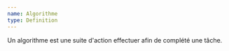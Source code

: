 ```yaml
---
name: Algorithme
type: Definition
---
```

Un algorithme est une suite d'action effectuer afin de complété une tâche.